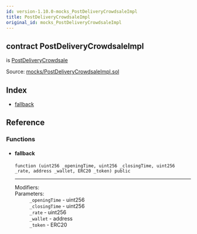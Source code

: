 ```yaml
---
id: version-1.10.0-mocks_PostDeliveryCrowdsaleImpl
title: PostDeliveryCrowdsaleImpl
original_id: mocks_PostDeliveryCrowdsaleImpl
---
```


<div class="contract-doc"><div class="contract"><h2 class="contract-header"><span class="contract-kind">contract</span> PostDeliveryCrowdsaleImpl</h2><p class="base-contracts"><span>is</span> <a href="crowdsale_distribution_PostDeliveryCrowdsale.html">PostDeliveryCrowdsale</a></p><div class="source">Source: <a href="https://github.com/OpenZeppelin/zeppelin-solidity/blob/v1.10.0/contracts/mocks/PostDeliveryCrowdsaleImpl.sol" target="_blank">mocks/PostDeliveryCrowdsaleImpl.sol</a></div></div><div class="index"><h2>Index</h2><ul><li><a href="mocks_PostDeliveryCrowdsaleImpl.html#">fallback</a></li></ul></div><div class="reference"><h2>Reference</h2><div class="functions"><h3>Functions</h3><ul><li><div class="item function"><span id="fallback" class="anchor-marker"></span><h4 class="name">fallback</h4><div class="body"><code class="signature">function <strong></strong><span>(uint256 _openingTime, uint256 _closingTime, uint256 _rate, address _wallet, ERC20 _token) </span><span>public </span></code><hr/><dl><dt><span class="label-modifiers">Modifiers:</span></dt><dd></dd><dt><span class="label-parameters">Parameters:</span></dt><dd><div><code>_openingTime</code> - uint256</div><div><code>_closingTime</code> - uint256</div><div><code>_rate</code> - uint256</div><div><code>_wallet</code> - address</div><div><code>_token</code> - ERC20</div></dd></dl></div></div></li></ul></div></div></div>
